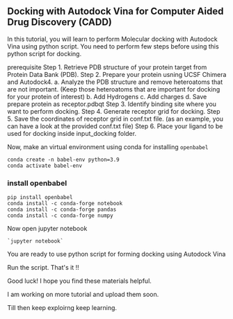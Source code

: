 ## Docking with Autodock Vina for Computer Aided Drug Discovery (CADD)

In this tutorial, you will learn to perform Molecular docking with Autodock Vina using python script.
You need to perform few steps before using this python script for docking.

prerequisite
Step 1. Retrieve PDB structure of your protein target from Protein Data Bank (PDB).
Step 2. Prepare your protein usning UCSF Chimera and Autodock4.
	a. Analyze the PDB structure and remove heteroatoms that are not important.
	   (Keep those heteroatoms that are important for docking for your protein of interest)
	b. Add Hydrogens
	c. Add charges
	d. Save prepare protein as receptor.pdbqt
Step 3. Identify binding site where you want to perform docking.
Step 4. Generate receptor grid for docking.
Step 5. Save the coordinates of receptor grid in conf.txt file. (as an example, you can have a look at the provided conf.txt file)
Step 6. Place your ligand to be used for docking inside input_docking folder.

Now, make an virtual environment using conda for installing `openbabel`

	conda create -n babel-env python=3.9
	conda activate babel-env

### install openbabel

	pip install openbabel
	conda install -c conda-forge notebook
	conda install -c conda-forge pandas
	conda install -c conda-forge numpy

Now open jupyter notebook

	`jupyter notebook`
	
You are ready to use python script for forming docking using Autodock Vina

Run the script. That's it !!

Good luck! I hope you find these materials helpful.

I am working on more tutorial and upload them soon.

Till then keep exploirng keep learning.
